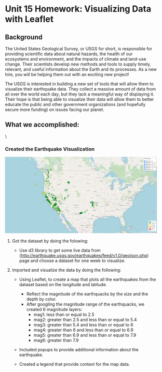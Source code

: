 # Unit 15 Homework: Visualizing Data with Leaflet

## Background

The United States Geological Survey, or USGS for short, is responsible for providing scientific data about natural hazards, the health of our ecosystems and environment, and the impacts of climate and land-use change. Their scientists develop new methods and tools to supply timely, relevant, and useful information about the Earth and its processes. As a new hire, you will be helping them out with an exciting new project!

The USGS is interested in building a new set of tools that will allow them to visualize their earthquake data. They collect a massive amount of data from all over the world each day, but they lack a meaningful way of displaying it. Their hope is that being able to visualize their data will allow them to better educate the public and other government organizations (and hopefully secure more funding) on issues facing our planet.

## What we accomplished:
\
### Created the Earthquake Visualization

![2-BasicMap](Images/basicmap.png)

1. Got the dataset by doing the folowing:

   - Use d3 library to get some live data from (http://earthquake.usgs.gov/earthquakes/feed/v1.0/geojson.php) page and choose a dataset for one week to visualize.

2. Imported and visualize the data by doing the following:

   - Using Leaflet, to create a map that plots all the earthquakes from the dataset based on the longitude and latitude.

     - Reflect the magnitude of the earthquacks by the size and the depth by color.
     - After googling the magnitude range of the earthquacks, we created 6 magnitude layers:
       - mag1: less than or equal to 2.5
       - mag2: greater than 2.5 and less than or equal to 5.4
       - mag3: greater than 5.4 and less than or equal to 6
       - mag4: greater than 6 and less than or equal to 6.9
       - mag5: greater than 6.9 and less than or equal to 7.9
       - mag6: greater than 7.9

   - Included popups to provide additional information about the earthquake.

   - Created a legend that provide context for the map data.
